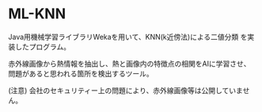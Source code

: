 # ML-KNN

Java用機械学習ライブラリWekaを用いて、KNN(k近傍法)による二値分類
を実装したプログラム。

赤外線画像から熱情報を抽出し、熱と画像内の特徴点の相関をAIに学習させ、
問題があると思われる箇所を検出するツール。

(注意)
会社のセキュリティー上の問題により、赤外線画像等は公開していません。
